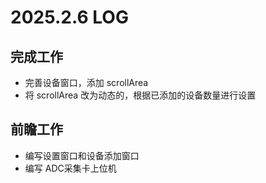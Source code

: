 # 2025.2.6 LOG
## 完成工作
- 完善设备窗口，添加 scrollArea
- 将 scrollArea 改为动态的，根据已添加的设备数量进行设置
## 前瞻工作
- 编写设置窗口和设备添加窗口
- 编写 ADC采集卡上位机
